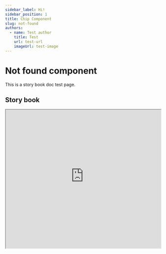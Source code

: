 ```yaml
---
sidebar_label: Hi!
sidebar_position: 1
title: Chip Component
slug: not-found
authors:
  - name: Test author
    title: Test
    url: test-url
    imageUrl: test-image
---
```

# Not found component

This is a story book doc test page.

## Story book

 <iframe
  src="https://triparcfrontenddocs.z13.web.core.windows.net/npm-common-components-storybook/iframe.html?args=&globals=backgrounds.value:!hex(F8F8F8)&id=components-shared-error-template--default-not-found&viewMode=story"
  width="100%"
  height="450"
></iframe>

